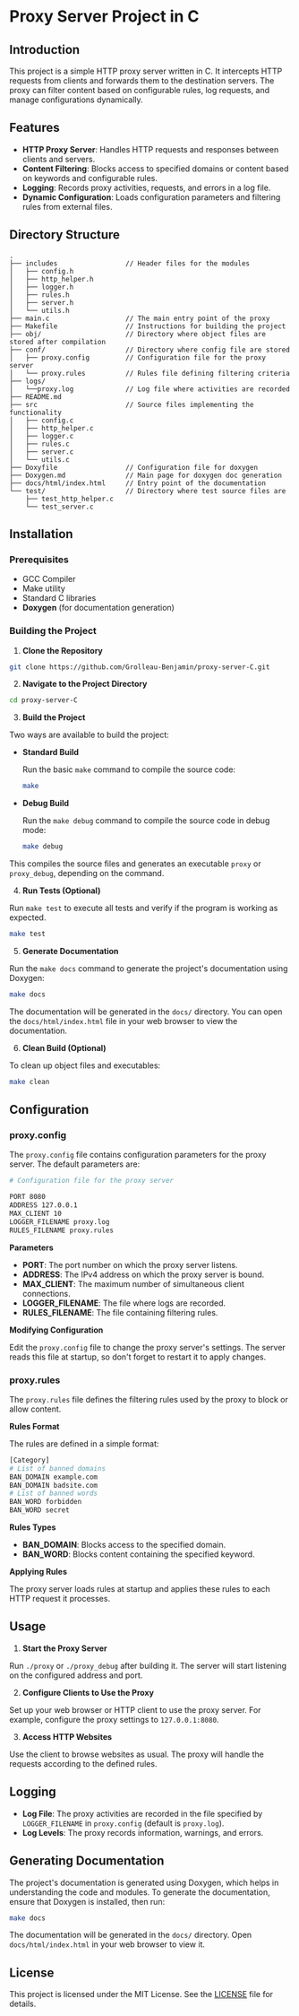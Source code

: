 # Proxy Server Project in C

## Introduction

This project is a simple HTTP proxy server written in C. It intercepts HTTP requests from clients and forwards them to the destination servers. The proxy can filter content based on configurable rules, log requests, and manage configurations dynamically.

## Features

- **HTTP Proxy Server**: Handles HTTP requests and responses between clients and servers.
- **Content Filtering**: Blocks access to specified domains or content based on keywords and configurable rules.
- **Logging**: Records proxy activities, requests, and errors in a log file.
- **Dynamic Configuration**: Loads configuration parameters and filtering rules from external files.

## Directory Structure

```
.
├── includes                 // Header files for the modules
│   ├── config.h
│   ├── http_helper.h
│   ├── logger.h
│   ├── rules.h
│   ├── server.h
│   └── utils.h
├── main.c                   // The main entry point of the proxy 
├── Makefile                 // Instructions for building the project
├── obj/                     // Directory where object files are stored after compilation
├── conf/                    // Directory where config file are stored
│   ├── proxy.config         // Configuration file for the proxy server
│   └── proxy.rules          // Rules file defining filtering criteria
├── logs/
│   └──proxy.log             // Log file where activities are recorded
├── README.md
├── src                      // Source files implementing the functionality
│   ├── config.c
│   ├── http_helper.c
│   ├── logger.c
│   ├── rules.c
│   ├── server.c
│   └── utils.c
├── Doxyfile                 // Configuration file for doxygen
├── Doxygen.md               // Main page for doxygen doc generation
├── docs/html/index.html     // Entry point of the documentation
└── test/                    // Directory where test source files are
    ├── test_http_helper.c
    └── test_server.c
```

## Installation

### Prerequisites

- GCC Compiler
- Make utility
- Standard C libraries
- **Doxygen** (for documentation generation)

### Building the Project

1. **Clone the Repository**
  
  ```bash
  git clone https://github.com/Grolleau-Benjamin/proxy-server-C.git
  ```
  
2. **Navigate to the Project Directory**
  
  ```bash
  cd proxy-server-C
  ```
  
3. **Build the Project**
  
  Two ways are available to build the project:
  
  - **Standard Build**
    
    Run the basic `make` command to compile the source code:
    
    ```bash
    make
    ```
    
  - **Debug Build**
    
    Run the `make debug` command to compile the source code in debug mode:
    
    ```bash
    make debug
    ```
    
  
  This compiles the source files and generates an executable `proxy` or `proxy_debug`, depending on the command.
  
4. **Run Tests (Optional)**
  
  Run `make test` to execute all tests and verify if the program is working as expected.
  
  ```bash
  make test
  ```
  
5. **Generate Documentation**
  
  Run the `make docs` command to generate the project's documentation using Doxygen:
  
  ```bash
  make docs
  ```
  
  The documentation will be generated in the `docs/` directory. You can open the `docs/html/index.html` file in your web browser to view the documentation. 
  
6. **Clean Build (Optional)**
  
  To clean up object files and executables:
  
  ```bash
  make clean
  ```
  

## Configuration

### proxy.config

The `proxy.config` file contains configuration parameters for the proxy server. The default parameters are:

```bash
# Configuration file for the proxy server

PORT 8080
ADDRESS 127.0.0.1
MAX_CLIENT 10
LOGGER_FILENAME proxy.log
RULES_FILENAME proxy.rules
```

**Parameters**

- **PORT**: The port number on which the proxy server listens.
- **ADDRESS**: The IPv4 address on which the proxy server is bound.
- **MAX_CLIENT**: The maximum number of simultaneous client connections.
- **LOGGER_FILENAME**: The file where logs are recorded.
- **RULES_FILENAME**: The file containing filtering rules.

**Modifying Configuration**

Edit the `proxy.config` file to change the proxy server's settings. The server reads this file at startup, so don't forget to restart it to apply changes.

### proxy.rules

The `proxy.rules` file defines the filtering rules used by the proxy to block or allow content.

**Rules Format**

The rules are defined in a simple format:

```bash
[Category]
# List of banned domains
BAN_DOMAIN example.com
BAN_DOMAIN badsite.com
# List of banned words
BAN_WORD forbidden
BAN_WORD secret
```

**Rules Types**

- **BAN_DOMAIN**: Blocks access to the specified domain.
- **BAN_WORD**: Blocks content containing the specified keyword.

**Applying Rules**

The proxy server loads rules at startup and applies these rules to each HTTP request it processes.

## Usage

1. **Start the Proxy Server**
  
  Run `./proxy` or `./proxy_debug` after building it. The server will start listening on the configured address and port.
  
2. **Configure Clients to Use the Proxy**
  
  Set up your web browser or HTTP client to use the proxy server. For example, configure the proxy settings to `127.0.0.1:8080`.
  
3. **Access HTTP Websites**
  
  Use the client to browse websites as usual. The proxy will handle the requests according to the defined rules.
  

## Logging

- **Log File**: The proxy activities are recorded in the file specified by `LOGGER_FILENAME` in `proxy.config` (default is `proxy.log`).
- **Log Levels**: The proxy records information, warnings, and errors.

## Generating Documentation

The project's documentation is generated using Doxygen, which helps in understanding the code and modules. To generate the documentation, ensure that Doxygen is installed, then run:

```bash
make docs
```

The documentation will be generated in the `docs/` directory. Open `docs/html/index.html` in your web browser to view it.

## License

This project is licensed under the MIT License. See the [LICENSE](LICENSE) file for details.
